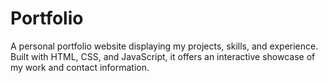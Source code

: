 # Portfolio
A personal portfolio website displaying my projects, skills, and experience. Built with HTML, CSS, and JavaScript, it offers an interactive showcase of my work and contact information.
